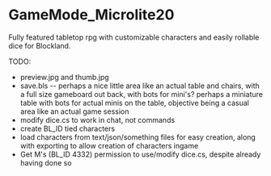 GameMode_Microlite20
====================

Fully featured tabletop rpg with customizable characters and easily rollable dice for Blockland.

TODO:  
* preview.jpg and thumb.jpg
* save.bls -- perhaps a nice little area like an actual table and chairs, with a full size gameboard out back, with bots for mini's? perhaps a miniature table with bots for actual minis on the table, objective being a casual area like an actual game session
* modify dice.cs to work in chat, not commands
* create BL_ID tied characters
* load characters from text/json/something files for easy creation, along with exporting to allow creation of characters ingame
* Get M's (BL_ID 4332) permission to use/modify dice.cs, despite already having done so